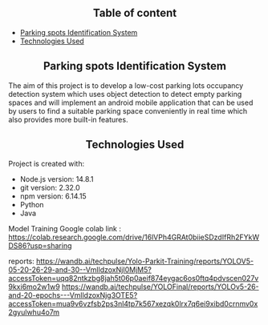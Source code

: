 ## <div align="center">Table of content</div>
* [Parking spots Identification System](#parking-spots-identification-system)
* [Technologies Used](#technologies-used)
</div>

## <div align="center">Parking spots Identification System</div>
<div align="left">
<p>
The aim of this project is to develop a low-cost parking lots occupancy detection system which uses object detection to detect empty parking spaces and will implement an android mobile application that can be used by users to find a suitable parking space conveniently in real time which also provides more built-in features. 
</p>
</div>

## <div align="center">Technologies Used</div>
Project is created with:
* Node.js version: 14.8.1
* git version: 2.32.0
* npm version: 6.14.15
* Python
* Java


Model Training Google colab link : https://colab.research.google.com/drive/16lVPh4GRAt0biieSDzdIfRh2FYkWDS86?usp=sharing

reports: https://wandb.ai/techpulse/Yolo-Parkit-Training/reports/YOLOV5-05-20-26-29-and-30--VmlldzoxNjI0MjM5?accessToken=uqq82ntkzbg8jah5t06p0aeif874eygac6os0ftq4pdvscen027v9kxi6mo2w1w9 
         https://wandb.ai/techpulse/YOLOFinal/reports/YOLOv5-26-and-20-epochs---VmlldzoxNjg3OTE5?accessToken=mua9v6vzfsb2ps3nl4tp7k567xezqk0lrx7q6ei9xibd0crnmv0x2gyulwhu4o7m
